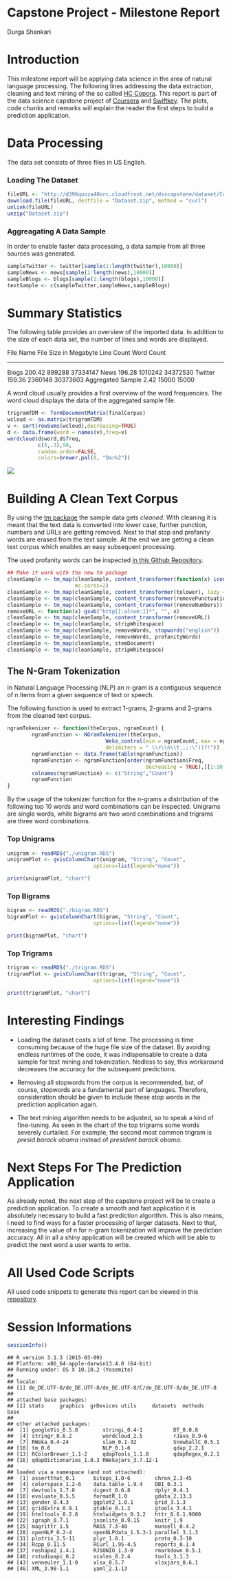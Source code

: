 # Capstone Project - Milestone Report
Durga Shankari  

# Introduction

This milestone report will be applying data science in the area of natural language processing. The following lines addressing the data extraction, cleaning and text mining of the so called [HC Copora](http://www.corpora.heliohost.org). This report is part of the data science capstone project of [Coursera](https://www.coursera.org) and [Swiftkey](http://swiftkey.com/). The plots, code chunks and remarks will explain the reader the first steps to build a prediction application.



# Data Processing

The data set consists of three files in US English.

### Loading The Dataset 

```r
fileURL <- "http://d396qusza40orc.cloudfront.net/dsscapstone/dataset/Coursera-SwiftKey.zip"
download.file(fileURL, destfile = "Dataset.zip", method = "curl")
unlink(fileURL)
unzip("Dataset.zip")
```



### Aggreagating A Data Sample

In order to enable faster data processing, a data sample from all three sources was generated.


```r
sampleTwitter <- twitter[sample(1:length(twitter),10000)]
sampleNews <- news[sample(1:length(news),10000)]
sampleBlogs <- blogs[sample(1:length(blogs),10000)]
textSample <- c(sampleTwitter,sampleNews,sampleBlogs)
```





# Summary Statistics









The following table provides an overview of the imported data. In addition to the size of each data set, the number of lines and words are displayed. 


File Name            File Size in Megabyte   Line Count   Word Count
------------------  ----------------------  -----------  -----------
Blogs                               200.42       899288     37334147
News                                196.28      1010242     34372530
Twitter                             159.36      2360148     30373603
Aggregated Sample                     2.42        15000        15000



A word cloud usually provides a first overview of the word frequencies. The word cloud displays the data of the aggregated sample file.


```r
trigramTDM <- TermDocumentMatrix(finalCorpus)
wcloud <- as.matrix(trigramTDM)
v <- sort(rowSums(wcloud),decreasing=TRUE)
d <- data.frame(word = names(v),freq=v)
wordcloud(d$word,d$freq,
          c(5,.3),50,
          random.order=FALSE,
          colors=brewer.pal(8, "Dark2"))
```

![](MilestoneReport_files/figure-html/unnamed-chunk-13-1.png) 


# Building A Clean Text Corpus

By using the [tm package](http://tm.r-forge.r-project.org/index.html) the sample data gets *cleaned*. With cleaning it is meant that the text data is converted into lower case, further punction, numbers and URLs are getting removed. Next to that stop and profanity words are erased from the text sample. At the end we are getting a clean text corpus which enables an easy subsequent processing.

The used profanity words can be inspected [in this Github Repository](https://github.com/mhnierhoff/CapstoneCoursera/blob/master/MilestoneReport/profanityfilter.txt).


```r
## Make it work with the new tm package
cleanSample <- tm_map(cleanSample, content_transformer(function(x) iconv(x, to="UTF-8", sub="byte")), 
                      mc.cores=2)
cleanSample <- tm_map(cleanSample, content_transformer(tolower), lazy = TRUE)
cleanSample <- tm_map(cleanSample, content_transformer(removePunctuation))
cleanSample <- tm_map(cleanSample, content_transformer(removeNumbers))
removeURL <- function(x) gsub("http[[:alnum:]]*", "", x) 
cleanSample <- tm_map(cleanSample, content_transformer(removeURL))
cleanSample <- tm_map(cleanSample, stripWhitespace)
cleanSample <- tm_map(cleanSample, removeWords, stopwords("english"))
cleanSample <- tm_map(cleanSample, removeWords, profanityWords)
cleanSample <- tm_map(cleanSample, stemDocument)
cleanSample <- tm_map(cleanSample, stripWhitespace)
```





## The N-Gram Tokenization

In Natural Language Processing (NLP) an *n*-gram is a contiguous sequence of n items from a given sequence of text or speech.

The following function is used to extract 1-grams, 2-grams and 2-grams from the cleaned text corpus.


```r
ngramTokenizer <- function(theCorpus, ngramCount) {
        ngramFunction <- NGramTokenizer(theCorpus, 
                                Weka_control(min = ngramCount, max = ngramCount, 
                                delimiters = " \\r\\n\\t.,;:\"()?!"))
        ngramFunction <- data.frame(table(ngramFunction))
        ngramFunction <- ngramFunction[order(ngramFunction$Freq, 
                                             decreasing = TRUE),][1:10,]
        colnames(ngramFunction) <- c("String","Count")
        ngramFunction
}
```

By the usage of the tokenizer function for the *n*-grams a distribution of the following top 10 words and word combinations can be inspected. Unigrams are single words, while bigrams are two word combinations and trigrams are three word combinations.

### Top Unigrams

```r
unigram <- readRDS("./unigram.RDS")
unigramPlot <- gvisColumnChart(unigram, "String", "Count",                  
                            options=list(legend="none"))

print(unigramPlot, "chart")
```

<!-- ColumnChart generated in R 3.1.3 by googleVis 0.5.8 package -->
<!-- Mon Mar 30 00:05:27 2015 -->


<!-- jsHeader -->
<script type="text/javascript">
 
// jsData 
function gvisDataColumnChartID27ac52e93a76 () {
var data = new google.visualization.DataTable();
var datajson =
[
 [
 "said",
1531 
],
[
 "one",
1409 
],
[
 "will",
1390 
],
[
 "like",
1192 
],
[
 "just",
1168 
],
[
 "get",
1129 
],
[
 "time",
1054 
],
[
 "year",
1045 
],
[
 "go",
1005 
],
[
 "can",
990 
] 
];
data.addColumn('string','String');
data.addColumn('number','Count');
data.addRows(datajson);
return(data);
}
 
// jsDrawChart
function drawChartColumnChartID27ac52e93a76() {
var data = gvisDataColumnChartID27ac52e93a76();
var options = {};
options["allowHtml"] = true;
options["legend"] = "none";

    var chart = new google.visualization.ColumnChart(
    document.getElementById('ColumnChartID27ac52e93a76')
    );
    chart.draw(data,options);
    

}
  
 
// jsDisplayChart
(function() {
var pkgs = window.__gvisPackages = window.__gvisPackages || [];
var callbacks = window.__gvisCallbacks = window.__gvisCallbacks || [];
var chartid = "corechart";
  
// Manually see if chartid is in pkgs (not all browsers support Array.indexOf)
var i, newPackage = true;
for (i = 0; newPackage && i < pkgs.length; i++) {
if (pkgs[i] === chartid)
newPackage = false;
}
if (newPackage)
  pkgs.push(chartid);
  
// Add the drawChart function to the global list of callbacks
callbacks.push(drawChartColumnChartID27ac52e93a76);
})();
function displayChartColumnChartID27ac52e93a76() {
  var pkgs = window.__gvisPackages = window.__gvisPackages || [];
  var callbacks = window.__gvisCallbacks = window.__gvisCallbacks || [];
  window.clearTimeout(window.__gvisLoad);
  // The timeout is set to 100 because otherwise the container div we are
  // targeting might not be part of the document yet
  window.__gvisLoad = setTimeout(function() {
  var pkgCount = pkgs.length;
  google.load("visualization", "1", { packages:pkgs, callback: function() {
  if (pkgCount != pkgs.length) {
  // Race condition where another setTimeout call snuck in after us; if
  // that call added a package, we must not shift its callback
  return;
}
while (callbacks.length > 0)
callbacks.shift()();
} });
}, 100);
}
 
// jsFooter
</script>
 
<!-- jsChart -->  
<script type="text/javascript" src="https://www.google.com/jsapi?callback=displayChartColumnChartID27ac52e93a76"></script>
 
<!-- divChart -->
  
<div id="ColumnChartID27ac52e93a76" 
  style="width: 500; height: automatic;">
</div>

### Top Bigrams

```r
bigram <- readRDS("./bigram.RDS")
bigramPlot <- gvisColumnChart(bigram, "String", "Count",                  
                            options=list(legend="none"))

print(bigramPlot, "chart")
```

<!-- ColumnChart generated in R 3.1.3 by googleVis 0.5.8 package -->
<!-- Mon Mar 30 00:05:27 2015 -->


<!-- jsHeader -->
<script type="text/javascript">
 
// jsData 
function gvisDataColumnChartID27ac2e5ab080 () {
var data = new google.visualization.DataTable();
var datajson =
[
 [
 "last year",
97 
],
[
 "new york",
90 
],
[
 "right now",
81 
],
[
 "look like",
80 
],
[
 "year ago",
80 
],
[
 "dont know",
69 
],
[
 "last week",
67 
],
[
 "high school",
59 
],
[
 "feel like",
57 
],
[
 "first time",
55 
] 
];
data.addColumn('string','String');
data.addColumn('number','Count');
data.addRows(datajson);
return(data);
}
 
// jsDrawChart
function drawChartColumnChartID27ac2e5ab080() {
var data = gvisDataColumnChartID27ac2e5ab080();
var options = {};
options["allowHtml"] = true;
options["legend"] = "none";

    var chart = new google.visualization.ColumnChart(
    document.getElementById('ColumnChartID27ac2e5ab080')
    );
    chart.draw(data,options);
    

}
  
 
// jsDisplayChart
(function() {
var pkgs = window.__gvisPackages = window.__gvisPackages || [];
var callbacks = window.__gvisCallbacks = window.__gvisCallbacks || [];
var chartid = "corechart";
  
// Manually see if chartid is in pkgs (not all browsers support Array.indexOf)
var i, newPackage = true;
for (i = 0; newPackage && i < pkgs.length; i++) {
if (pkgs[i] === chartid)
newPackage = false;
}
if (newPackage)
  pkgs.push(chartid);
  
// Add the drawChart function to the global list of callbacks
callbacks.push(drawChartColumnChartID27ac2e5ab080);
})();
function displayChartColumnChartID27ac2e5ab080() {
  var pkgs = window.__gvisPackages = window.__gvisPackages || [];
  var callbacks = window.__gvisCallbacks = window.__gvisCallbacks || [];
  window.clearTimeout(window.__gvisLoad);
  // The timeout is set to 100 because otherwise the container div we are
  // targeting might not be part of the document yet
  window.__gvisLoad = setTimeout(function() {
  var pkgCount = pkgs.length;
  google.load("visualization", "1", { packages:pkgs, callback: function() {
  if (pkgCount != pkgs.length) {
  // Race condition where another setTimeout call snuck in after us; if
  // that call added a package, we must not shift its callback
  return;
}
while (callbacks.length > 0)
callbacks.shift()();
} });
}, 100);
}
 
// jsFooter
</script>
 
<!-- jsChart -->  
<script type="text/javascript" src="https://www.google.com/jsapi?callback=displayChartColumnChartID27ac2e5ab080"></script>
 
<!-- divChart -->
  
<div id="ColumnChartID27ac2e5ab080" 
  style="width: 500; height: automatic;">
</div>

### Top Trigrams

```r
trigram <- readRDS("./trigram.RDS")
trigramPlot <- gvisColumnChart(trigram, "String", "Count",                  
                            options=list(legend="none"))

print(trigramPlot, "chart")
```

<!-- ColumnChart generated in R 3.1.3 by googleVis 0.5.8 package -->
<!-- Mon Mar 30 00:05:28 2015 -->


<!-- jsHeader -->
<script type="text/javascript">
 
// jsData 
function gvisDataColumnChartID27ac40761387 () {
var data = new google.visualization.DataTable();
var datajson =
[
 [
 "let us know",
10 
],
[
 "presid barack obama",
10 
],
[
 "cant wait see",
8 
],
[
 "new york citi",
8 
],
[
 "happi mother day",
7 
],
[
 "osama bin laden",
7 
],
[
 "two year ago",
7 
],
[
 "dont even know",
6 
],
[
 "execut order issu",
6 
],
[
 "ive ever seen",
6 
] 
];
data.addColumn('string','String');
data.addColumn('number','Count');
data.addRows(datajson);
return(data);
}
 
// jsDrawChart
function drawChartColumnChartID27ac40761387() {
var data = gvisDataColumnChartID27ac40761387();
var options = {};
options["allowHtml"] = true;
options["legend"] = "none";

    var chart = new google.visualization.ColumnChart(
    document.getElementById('ColumnChartID27ac40761387')
    );
    chart.draw(data,options);
    

}
  
 
// jsDisplayChart
(function() {
var pkgs = window.__gvisPackages = window.__gvisPackages || [];
var callbacks = window.__gvisCallbacks = window.__gvisCallbacks || [];
var chartid = "corechart";
  
// Manually see if chartid is in pkgs (not all browsers support Array.indexOf)
var i, newPackage = true;
for (i = 0; newPackage && i < pkgs.length; i++) {
if (pkgs[i] === chartid)
newPackage = false;
}
if (newPackage)
  pkgs.push(chartid);
  
// Add the drawChart function to the global list of callbacks
callbacks.push(drawChartColumnChartID27ac40761387);
})();
function displayChartColumnChartID27ac40761387() {
  var pkgs = window.__gvisPackages = window.__gvisPackages || [];
  var callbacks = window.__gvisCallbacks = window.__gvisCallbacks || [];
  window.clearTimeout(window.__gvisLoad);
  // The timeout is set to 100 because otherwise the container div we are
  // targeting might not be part of the document yet
  window.__gvisLoad = setTimeout(function() {
  var pkgCount = pkgs.length;
  google.load("visualization", "1", { packages:pkgs, callback: function() {
  if (pkgCount != pkgs.length) {
  // Race condition where another setTimeout call snuck in after us; if
  // that call added a package, we must not shift its callback
  return;
}
while (callbacks.length > 0)
callbacks.shift()();
} });
}, 100);
}
 
// jsFooter
</script>
 
<!-- jsChart -->  
<script type="text/javascript" src="https://www.google.com/jsapi?callback=displayChartColumnChartID27ac40761387"></script>
 
<!-- divChart -->
  
<div id="ColumnChartID27ac40761387" 
  style="width: 500; height: automatic;">
</div>


# Interesting Findings

+ Loading the dataset costs a lot of time. The processing is time consuming because of the huge file size of the dataset. By avoiding endless runtimes of the code, it was indispensable to create a data sample for text mining and tokenization. Nedless to say, this workaround decreases the accuracy for the subsequent predictions.

+ Removing all stopwords from the corpus is recommended, but, of course, stopwords are a fundamental part of languages. Therefore, consideration should be given to include these stop words in the prediction application again.

+ The text mining algorithm needs to be adjusted, so to speak a kind of fine-tuning. As seen in the chart of the top trigrams some words severely curtailed. For example, the second most common trigram is *presid barack obama* instead of *president barack obama*.

# Next Steps For The Prediction Application

As already noted, the next step of the capstone project will be to create a prediction application. 
To create a smooth and fast application it is absolutely necessary to build a fast prediction algorithm. This is also means, I need to find ways for a faster processing of larger datasets. Next to that,  increasing the value of n for n-gram tokenization will improve the prediction accuracy. All in all a shiny application will be created which will be able to predict the next word a user wants to write.

# All Used Code Scripts

All used code snippets to generate this report can be viewed in this [repository](https://github.com/mhnierhoff/CapstoneCoursera/tree/master/MilestoneReport).

# Session Informations

```r
sessionInfo()
```

```
## R version 3.1.3 (2015-03-09)
## Platform: x86_64-apple-darwin13.4.0 (64-bit)
## Running under: OS X 10.10.2 (Yosemite)
## 
## locale:
## [1] de_DE.UTF-8/de_DE.UTF-8/de_DE.UTF-8/C/de_DE.UTF-8/de_DE.UTF-8
## 
## attached base packages:
## [1] stats     graphics  grDevices utils     datasets  methods   base     
## 
## other attached packages:
##  [1] googleVis_0.5.8        stringi_0.4-1          DT_0.0.8              
##  [4] stringr_0.6.2          wordcloud_2.5          rJava_0.9-6           
##  [7] RWeka_0.4-24           slam_0.1-32            SnowballC_0.5.1       
## [10] tm_0.6                 NLP_0.1-6              qdap_2.2.1            
## [13] RColorBrewer_1.1-2     qdapTools_1.1.0        qdapRegex_0.2.1       
## [16] qdapDictionaries_1.0.3 RWekajars_3.7.12-1    
## 
## loaded via a namespace (and not attached):
##  [1] assertthat_0.1      bitops_1.0-6        chron_2.3-45       
##  [4] colorspace_1.2-6    data.table_1.9.4    DBI_0.3.1          
##  [7] devtools_1.7.0      digest_0.6.8        dplyr_0.4.1        
## [10] evaluate_0.5.5      formatR_1.0         gdata_2.13.3       
## [13] gender_0.4.3        ggplot2_1.0.1       grid_3.1.3         
## [16] gridExtra_0.9.1     gtable_0.1.2        gtools_3.4.1       
## [19] htmltools_0.2.8     htmlwidgets_0.3.2   httr_0.6.1.9000    
## [22] igraph_0.7.1        jsonlite_0.9.15     knitr_1.9          
## [25] magrittr_1.5        MASS_7.3-40         munsell_0.4.2      
## [28] openNLP_0.2-4       openNLPdata_1.5.3-1 parallel_3.1.3     
## [31] plotrix_3.5-11      plyr_1.8.1          proto_0.3-10       
## [34] Rcpp_0.11.5         RCurl_1.95-4.5      reports_0.1.4      
## [37] reshape2_1.4.1      RJSONIO_1.3-0       rmarkdown_0.5.1    
## [40] rstudioapi_0.2      scales_0.2.4        tools_3.1.3        
## [43] venneuler_1.1-0     xlsx_0.5.7          xlsxjars_0.6.1     
## [46] XML_3.98-1.1        yaml_2.1.13
```


